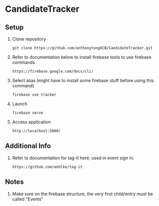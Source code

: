 # CandidateTracker
  
## Setup

1. Clone repository

    `git clone https://github.com/anthonytongUCB/CandidateTracker.git`

2. Refer to documentation below to install firebase tools to use firebase commands


       https://firebase.google.com/docs/cli/

3. Select alias (might have to install some firebase stuff before using this command)

    `firebase use tracker`

4. Launch

    `firebase serve`


5. Access application

    `http://localhost:5000/`

## Additional Info

1. Refer to documentation for tag-it here; used in event sign in.

       https://github.com/aehlke/tag-it


## Notes

1. Make sure on the firebase structure, the very first child/entry must be called "Events"
